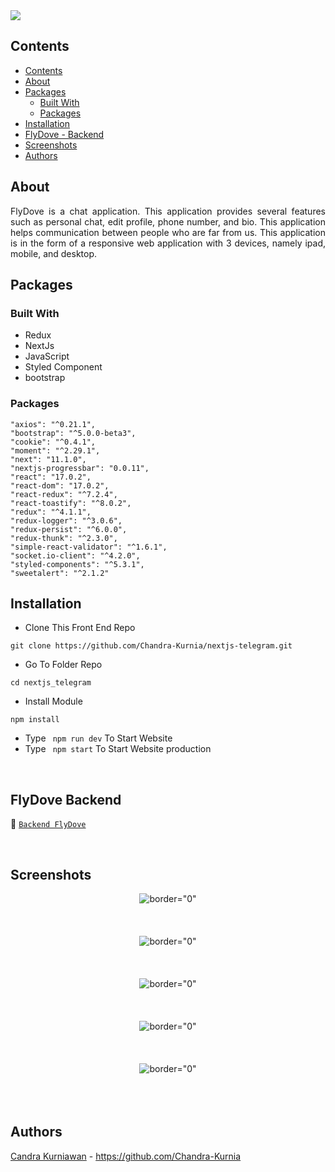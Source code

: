 <img src="https://i.postimg.cc/1RGjrMV1/FlyDove.png">

## Contents

- [Contents](#contents)
- [About](#about)
- [Packages](#packages)
  - [Built With](#built-with)
  - [Packages](#packages-1)
- [Installation](#installation)
- [FlyDove - Backend](#flyDove-backend)
- [Screenshots](#screenshots)
- [Authors](#authors)

## About

<p align="justify">
FlyDove is a chat application. This application provides several features such as personal chat, edit profile, phone number, and bio. This application helps communication between people who are far from us. This application is in the form of a responsive web application with 3 devices, namely ipad, mobile, and desktop.
</p>

## Packages

### Built With

- Redux
- NextJs
- JavaScript
- Styled Component
- bootstrap

### Packages

    "axios": "^0.21.1",
    "bootstrap": "^5.0.0-beta3",
    "cookie": "^0.4.1",
    "moment": "^2.29.1",
    "next": "11.1.0",
    "nextjs-progressbar": "0.0.11",
    "react": "17.0.2",
    "react-dom": "17.0.2",
    "react-redux": "^7.2.4",
    "react-toastify": "^8.0.2",
    "redux": "^4.1.1",
    "redux-logger": "^3.0.6",
    "redux-persist": "^6.0.0",
    "redux-thunk": "^2.3.0",
    "simple-react-validator": "^1.6.1",
    "socket.io-client": "^4.2.0",
    "styled-components": "^5.3.1",
    "sweetalert": "^2.1.2"

## Installation

- Clone This Front End Repo

```
git clone https://github.com/Chandra-Kurnia/nextjs-telegram.git

```

- Go To Folder Repo

```
cd nextjs_telegram
```

- Install Module

```
npm install
```

- Type ` npm run dev` To Start Website
- Type ` npm start` To Start Website production

<br/>

## FlyDove Backend

:rocket: [`Backend FlyDove`](https://github.com/Chandra-Kurnia/express-telegram)

<br/>

## Screenshots

<p align="center">
  <span>
   <img src="https://i.postimg.cc/t4Lc9SW-3/login.png"   alt= border="0" /> <br/><br/><br/><br/>
   <img src="https://i.postimg.cc/08KghmDG/home.png"   alt= border="0" /> <br/><br/><br/><br/>
   <img src="https://i.postimg.cc/HkJKDDcW/chating.png"   alt= border="0" /> <br/><br/><br/><br/>
   <img src="https://i.postimg.cc/x8Tx6WV2/profile.png"   alt= border="0" /> <br/><br/><br/><br/>
   <img src="https://i.postimg.cc/G2jgJbNK/search-user.png"   alt= border="0" /> <br/><br/><br/><br/>
  </span>
</p>

## Authors

[Candra Kurniawan](https://github.com/Chandra-Kurnia) - https://github.com/Chandra-Kurnia
